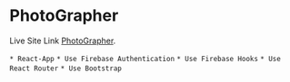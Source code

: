 # PhotoGrapher 

Live Site Link [PhotoGrapher](https://fir-assignment-10-7ed92.web.app/).

`* React-App`
`* Use Firebase Authentication`
`* Use Firebase Hooks`
`* Use React Router`
`* Use Bootstrap`
